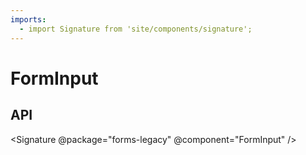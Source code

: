 ```yaml
---
imports:
  - import Signature from 'site/components/signature';
---
```

# FormInput

## API

<Signature @package="forms-legacy" @component="FormInput" />
